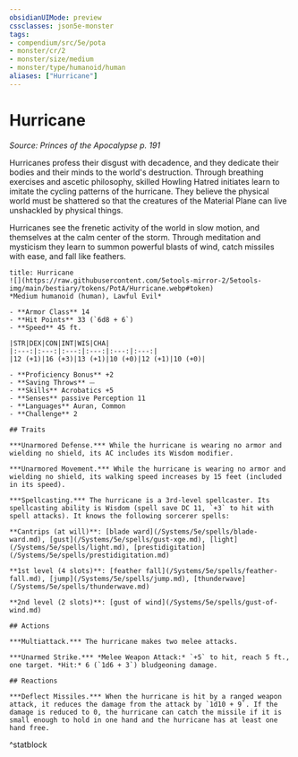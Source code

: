```yaml
---
obsidianUIMode: preview
cssclasses: json5e-monster
tags:
- compendium/src/5e/pota
- monster/cr/2
- monster/size/medium
- monster/type/humanoid/human
aliases: ["Hurricane"]
---
```

# Hurricane
*Source: Princes of the Apocalypse p. 191*  

Hurricanes profess their disgust with decadence, and they dedicate their bodies and their minds to the world's destruction. Through breathing exercises and ascetic philosophy, skilled Howling Hatred initiates learn to imitate the cycling patterns of the hurricane. They believe the physical world must be shattered so that the creatures of the Material Plane can live unshackled by physical things.

Hurricanes see the frenetic activity of the world in slow motion, and themselves at the calm center of the storm. Through meditation and mysticism they learn to summon powerful blasts of wind, catch missiles with ease, and fall like feathers.

```ad-statblock
title: Hurricane
![](https://raw.githubusercontent.com/5etools-mirror-2/5etools-img/main/bestiary/tokens/PotA/Hurricane.webp#token)
*Medium humanoid (human), Lawful Evil*

- **Armor Class** 14
- **Hit Points** 33 (`6d8 + 6`)
- **Speed** 45 ft.

|STR|DEX|CON|INT|WIS|CHA|
|:---:|:---:|:---:|:---:|:---:|:---:|
|12 (+1)|16 (+3)|13 (+1)|10 (+0)|12 (+1)|10 (+0)|

- **Proficiency Bonus** +2
- **Saving Throws** ⏤
- **Skills** Acrobatics +5
- **Senses** passive Perception 11
- **Languages** Auran, Common
- **Challenge** 2

## Traits

***Unarmored Defense.*** While the hurricane is wearing no armor and wielding no shield, its AC includes its Wisdom modifier.

***Unarmored Movement.*** While the hurricane is wearing no armor and wielding no shield, its walking speed increases by 15 feet (included in its speed).

***Spellcasting.*** The hurricane is a 3rd-level spellcaster. Its spellcasting ability is Wisdom (spell save DC 11, `+3` to hit with spell attacks). It knows the following sorcerer spells:

**Cantrips (at will)**: [blade ward](/Systems/5e/spells/blade-ward.md), [gust](/Systems/5e/spells/gust-xge.md), [light](/Systems/5e/spells/light.md), [prestidigitation](/Systems/5e/spells/prestidigitation.md)

**1st level (4 slots)**: [feather fall](/Systems/5e/spells/feather-fall.md), [jump](/Systems/5e/spells/jump.md), [thunderwave](/Systems/5e/spells/thunderwave.md)

**2nd level (2 slots)**: [gust of wind](/Systems/5e/spells/gust-of-wind.md)

## Actions

***Multiattack.*** The hurricane makes two melee attacks.

***Unarmed Strike.*** *Melee Weapon Attack:* `+5` to hit, reach 5 ft., one target. *Hit:* 6 (`1d6 + 3`) bludgeoning damage.

## Reactions

***Deflect Missiles.*** When the hurricane is hit by a ranged weapon attack, it reduces the damage from the attack by `1d10 + 9`. If the damage is reduced to 0, the hurricane can catch the missile if it is small enough to hold in one hand and the hurricane has at least one hand free.
```
^statblock